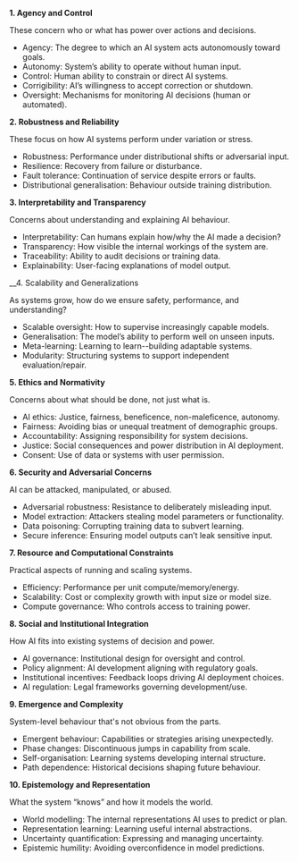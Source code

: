 

__1. Agency and Control__

These concern who or what has power over actions and decisions.
- Agency: The degree to which an AI system acts autonomously toward goals.
- Autonomy: System’s ability to operate without human input.
- Control: Human ability to constrain or direct AI systems.
- Corrigibility: AI’s willingness to accept correction or shutdown.
- Oversight: Mechanisms for monitoring AI decisions (human or automated).



__2. Robustness and Reliability__

These focus on how AI systems perform under variation or stress.
- Robustness: Performance under distributional shifts or adversarial input.
- Resilience: Recovery from failure or disturbance.
- Fault tolerance: Continuation of service despite errors or faults.
- Distributional generalisation: Behaviour outside training distribution.



__3. Interpretability and Transparency__

Concerns about understanding and explaining AI behaviour.
- Interpretability: Can humans explain how/why the AI made a decision?
- Transparency: How visible the internal workings of the system are.
- Traceability: Ability to audit decisions or training data.
- Explainability: User-facing explanations of model output.



__4. Scalability and Generalizations

As systems grow, how do we ensure safety, performance, and understanding?
- Scalable oversight: How to supervise increasingly capable models.
- Generalisation: The model’s ability to perform well on unseen inputs.
- Meta-learning: Learning to learn--building adaptable systems.
- Modularity: Structuring systems to support independent evaluation/repair.



__5. Ethics and Normativity__

Concerns about what should be done, not just what is.
- AI ethics: Justice, fairness, beneficence, non-maleficence, autonomy.
- Fairness: Avoiding bias or unequal treatment of demographic groups.
- Accountability: Assigning responsibility for system decisions.
- Justice: Social consequences and power distribution in AI deployment.
- Consent: Use of data or systems with user permission.



__6. Security and Adversarial Concerns__

AI can be attacked, manipulated, or abused.
- Adversarial robustness: Resistance to deliberately misleading input.
- Model extraction: Attackers stealing model parameters or functionality.
- Data poisoning: Corrupting training data to subvert learning.
- Secure inference: Ensuring model outputs can’t leak sensitive input.



__7. Resource and Computational Constraints__

Practical aspects of running and scaling systems.
- Efficiency: Performance per unit compute/memory/energy.
- Scalability: Cost or complexity growth with input size or model size.
- Compute governance: Who controls access to training power.



__8. Social and Institutional Integration__

How AI fits into existing systems of decision and power.
- AI governance: Institutional design for oversight and control.
- Policy alignment: AI development aligning with regulatory goals.
- Institutional incentives: Feedback loops driving AI deployment choices.
- AI regulation: Legal frameworks governing development/use.



__9. Emergence and Complexity__

System-level behaviour that's not obvious from the parts.
- Emergent behaviour: Capabilities or strategies arising unexpectedly.
- Phase changes: Discontinuous jumps in capability from scale.
- Self-organisation: Learning systems developing internal structure.
- Path dependence: Historical decisions shaping future behaviour.



__10. Epistemology and Representation__

What the system “knows” and how it models the world.
- World modelling: The internal representations AI uses to predict or plan.
- Representation learning: Learning useful internal abstractions.
- Uncertainty quantification: Expressing and managing uncertainty.
- Epistemic humility: Avoiding overconfidence in model predictions.

